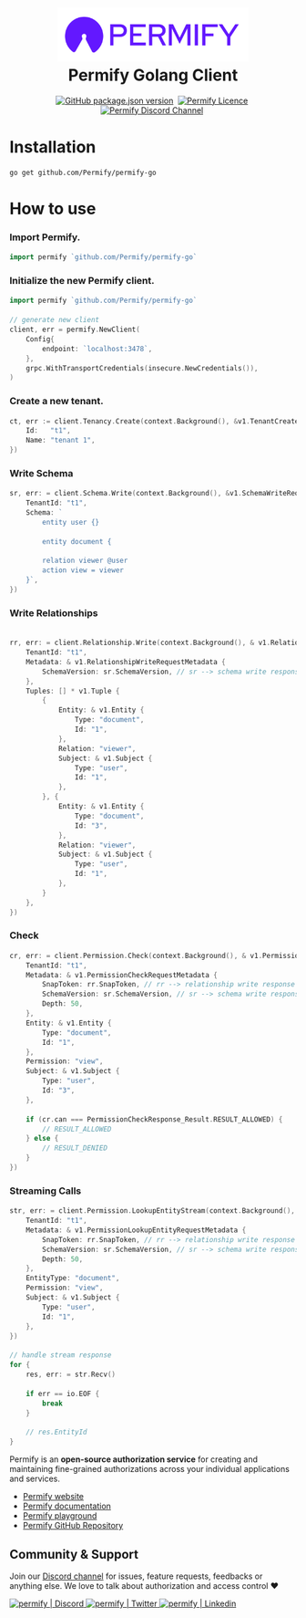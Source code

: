 <h1 align="center">
    <img src="https://raw.githubusercontent.com/Permify/permify/master/assets/permify-logo.svg" alt="Permify logo" width="336px" /><br />
    Permify Golang Client
</h1>

<p align="center">
    <a href="https://github.com/Permify/permify" target="_blank"><img src="https://img.shields.io/github/package-json/v/permify/permify-node?style=for-the-badge" alt="GitHub package.json version" /></a>&nbsp;
    <a href="https://github.com/Permify/permify" target="_blank"><img src="https://img.shields.io/github/license/Permify/permify?style=for-the-badge" alt="Permify Licence" /></a>&nbsp;
    <a href="https://discord.gg/MJbUjwskdH" target="_blank"><img src="https://img.shields.io/discord/950799928047833088?style=for-the-badge&logo=discord&label=DISCORD" alt="Permify Discord Channel" /></a>&nbsp;
</p>

# Installation

```shell
go get github.com/Permify/permify-go
```

# How to use

### Import Permify.

```go
import permify `github.com/Permify/permify-go`
```

### Initialize the new Permify client.

```go
import permify `github.com/Permify/permify-go`

// generate new client
client, err = permify.NewClient(
    Config{
	    endpoint: `localhost:3478`,
    },
    grpc.WithTransportCredentials(insecure.NewCredentials()),
)
```

### Create a new tenant.

```go
ct, err := client.Tenancy.Create(context.Background(), &v1.TenantCreateRequest{
    Id:   "t1",
    Name: "tenant 1",
})
```

### Write Schema

```go
sr, err: = client.Schema.Write(context.Background(), &v1.SchemaWriteRequest {
    TenantId: "t1",
    Schema: `
        entity user {}
            
        entity document {
    
        relation viewer @user
        action view = viewer
    }`,
})
```

### Write Relationships

```go

rr, err: = client.Relationship.Write(context.Background(), & v1.RelationshipWriteRequest {
    TenantId: "t1",
    Metadata: & v1.RelationshipWriteRequestMetadata {
        SchemaVersion: sr.SchemaVersion, // sr --> schema write response
    },
    Tuples: [] * v1.Tuple {
        {
            Entity: & v1.Entity {
                Type: "document",
                Id: "1",
            },
            Relation: "viewer",
            Subject: & v1.Subject {
                Type: "user",
                Id: "1",
            },
        }, {
            Entity: & v1.Entity {
                Type: "document",
                Id: "3",
            },
            Relation: "viewer",
            Subject: & v1.Subject {
                Type: "user",
                Id: "1",
            },
        }
    },
})
```

### Check

```go
cr, err: = client.Permission.Check(context.Background(), & v1.PermissionCheckRequest {
    TenantId: "t1",
	Metadata: & v1.PermissionCheckRequestMetadata {
        SnapToken: rr.SnapToken, // rr --> relationship write response
        SchemaVersion: sr.SchemaVersion, // sr --> schema write response
        Depth: 50,
    },
    Entity: & v1.Entity {
        Type: "document",
        Id: "1",
    },
    Permission: "view",
    Subject: & v1.Subject {
        Type: "user",
        Id: "3",
    },

    if (cr.can === PermissionCheckResponse_Result.RESULT_ALLOWED) {
        // RESULT_ALLOWED
    } else {
        // RESULT_DENIED
    }
})
```

### Streaming Calls

```go
str, err: = client.Permission.LookupEntityStream(context.Background(), & v1.PermissionLookupEntityRequest {
    TenantId: "t1",
	Metadata: & v1.PermissionLookupEntityRequestMetadata {
        SnapToken: rr.SnapToken, // rr --> relationship write response
        SchemaVersion: sr.SchemaVersion, // sr --> schema write response
        Depth: 50,
    },
    EntityType: "document",
    Permission: "view",
    Subject: & v1.Subject {
        Type: "user",
        Id: "1",
    },
})

// handle stream response
for {
    res, err: = str.Recv()

    if err == io.EOF {
        break
    }

    // res.EntityId
}
```

Permify is an **open-source authorization service** for creating and maintaining fine-grained authorizations across your individual applications and services.

* [Permify website](https://permify.co)
* [Permify documentation](https://docs.permify.co/docs/)
* [Permify playground](https://play.permify.co)
* [Permify GitHub Repository](https://github.com/Permify/permify)

## Community & Support

Join our [Discord channel](https://discord.gg/MJbUjwskdH) for issues, feature requests, feedbacks or anything else. We love to talk about authorization and access control :heart:

<p align="left">
<a href="https://discord.gg/MJbUjwskdH">
 <img height="70px" width="70px" alt="permify | Discord" src="https://user-images.githubusercontent.com/39353278/187209316-3d01a799-c51b-4eaa-8f52-168047078a14.png" />
</a>
<a href="https://twitter.com/GetPermify">
  <img height="70px" width="70px" alt="permify | Twitter" src="https://user-images.githubusercontent.com/39353278/187209323-23f14261-d406-420d-80eb-1aa707a71043.png"/>
</a>
<a href="https://www.linkedin.com/company/permifyco">
  <img height="70px" width="70px" alt="permify | Linkedin" src="https://user-images.githubusercontent.com/39353278/187209321-03293a24-6f63-4321-b362-b0fc89fdd879.png" />
</a>
</p>
